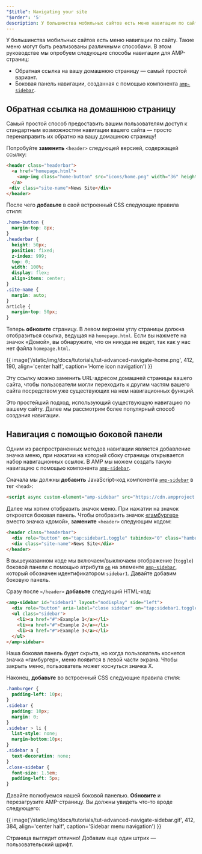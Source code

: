 ```yaml
---
"$title": Navigating your site
"$order": '5'
description: У большинства мобильных сайтов есть меню навигации по сайту. Такие меню могут быть реализованы различными способами. В этом уроке мы попробуем следующие примеры для...
---
```


У большинства мобильных сайтов есть меню навигации по сайту. Такие меню могут быть реализованы различными способами. В этом руководстве мы опробуем следующие способы навигации для AMP-страниц:

- Обратная ссылка на вашу домашнюю страницу — самый простой вариант.
- Боковая панель навигации, созданная с помощью компонента [`amp-sidebar`](../../../../documentation/components/reference/amp-sidebar.md).

## Обратная ссылка на домашнюю страницу

Самый простой способ предоставить вашим пользователям доступ к стандартным возможностям навигации вашего сайта — просто перенаправить их обратно на вашу домашнюю страницу!

Попробуйте **заменить** `<header>` следующей версией, содержащей ссылку:

```html
<header class="headerbar">
  <a href="homepage.html">
    <amp-img class="home-button" src="icons/home.png" width="36" height="36"></amp-img>
  </a>
 <div class="site-name">News Site</div>
</header>
```

После чего **добавьте** в свой встроенный CSS следующие правила стиля:

```css
.home-button {
  margin-top: 8px;
}
.headerbar {
  height: 50px;
  position: fixed;
  z-index: 999;
  top: 0;
  width: 100%;
  display: flex;
  align-items: center;
}
.site-name {
  margin: auto;
}
article {
  margin-top: 50px;
}
```

Теперь **обновите** страницу. В левом верхнем углу страницы должна отобразиться ссылка, ведущая на `homepage.html`. Если вы нажмете на значок «Домой», вы обнаружите, что он никуда не ведет, так как у нас нет файла `homepage.html`.

{{ image('/static/img/docs/tutorials/tut-advanced-navigate-home.png', 412, 190, align='center half', caption='Home icon navigation') }}

Эту ссылку можно заменить URL-адресом домашней страницы вашего сайта, чтобы пользователи могли переходить к другим частям вашего сайта посредством уже существующих на нем навигационных функций.

Это простейший подход, использующий существующую навигацию по вашему сайту. Далее мы рассмотрим более популярный способ создания навигации.

## Навигация с помощью боковой панели

Одним из распространенных методов навигации является добавление значка меню, при нажатии на который сбоку страницы открывается набор навигационных ссылок. В AMP мы можем создать такую навигацию с помощью компонента [`amp-sidebar`](../../../../documentation/components/reference/amp-sidebar.md).

Сначала мы должны **добавить** JavaScript-код компонента [`amp-sidebar`](../../../../documentation/components/reference/amp-sidebar.md) в тег `<head>`:

```html
<script async custom-element="amp-sidebar" src="https://cdn.ampproject.org/v0/amp-sidebar-0.1.js"></script>
```

Далее мы хотим отобразить значок меню. При нажатии на значок откроется боковая панель. Чтобы отобразить значок [«гамбургер»](https://en.wikipedia.org/wiki/Hamburger_button) вместо значка «домой», **замените** `<header>` следующим кодом:

```html
<header class="headerbar">
  <div role="button" on="tap:sidebar1.toggle" tabindex="0" class="hamburger">☰</div>
  <div class="site-name">News Site</div>
</header>
```

В вышеуказанном коде мы включаем/выключаем отображение (`toggle`) боковой панели с помощью атрибута [`on`](../../../../documentation/guides-and-tutorials/learn/amp-actions-and-events.md) на элементе [`amp-sidebar`](../../../../documentation/components/reference/amp-sidebar.md), который обозначен идентификатором `sidebar1`. Давайте добавим боковую панель.

Сразу после `</header>` **добавьте** следующий HTML-код:

```html
<amp-sidebar id="sidebar1" layout="nodisplay" side="left">
  <div role="button" aria-label="close sidebar" on="tap:sidebar1.toggle" tabindex="0" class="close-sidebar">✕</div>
  <ul class="sidebar">
    <li><a href="#">Example 1</a></li>
    <li><a href="#">Example 2</a></li>
    <li><a href="#">Example 3</a></li>
  </ul>
</amp-sidebar>
```

Наша боковая панель будет скрыта, но когда пользователь коснется значка «гамбургер», меню появится в левой части экрана. Чтобы закрыть меню, пользователь может коснуться значка X.

Наконец, **добавьте** во встроенный CSS следующие правила стиля:

```css
.hamburger {
  padding-left: 10px;
}
.sidebar {
  padding: 10px;
  margin: 0;
}
.sidebar > li {
  list-style: none;
  margin-bottom:10px;
}
.sidebar a {
  text-decoration: none;
}
.close-sidebar {
  font-size: 1.5em;
  padding-left: 5px;
}
```

Давайте полюбуемся нашей боковой панелью. **Обновите** и перезагрузите AMP-страницу. Вы должны увидеть что-то вроде следующего:

{{ image('/static/img/docs/tutorials/tut-advanced-navigate-sidebar.gif', 412, 384, align='center half', caption='Sidebar menu navigation') }}

Страница выглядит отлично! Добавим еще один штрих — пользовательский шрифт.
